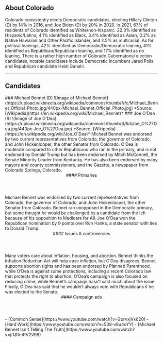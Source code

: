 ## About Colorado
Colorado consistently elects Democratic candidates, electing
Hillary Clinton (D) by 14% in 2016, and Joe Biden (D) by 20% in 2020.
In 2021, 67% of residents of Colorado identified as White/non-hispanic. 22.3% identified as Hispanic/Latino, 4.1% identified as Black, 3.4% identified as Asian, 0.2% as Native Hawaiian and Other Pacific Islander, and 2.5% as multiracial. As for political leanings, 42% identified as Democratic/Democratic leaning, 41% identified as Republican/Republican leaning, and 17% identified as no leaning. There is a rather high number of Colorado Gubernatorial election candidates, notable candidates include Democratic incumbent Jared Polis and Republican candidate Heidi Ganahl.

---

## Candidates

<Grid>
  <Box>
    ### Michael Bennet (D)
    ![Image of Michael Bennet](https://upload.wikimedia.org/wikipedia/commons/thumb/f/fc/Michael_Bennet_Official_Photo.jpg/440px-Michael_Bennet_Official_Photo.jpg)
    *Source: [Wikipedia](https://en.wikipedia.org/wiki/Michael_Bennet)*
  </Box>
  <Box>
    ### Joe O'Dea (R)
    ![Image of Joe O'Dea](https://upload.wikimedia.org/wikipedia/commons/thumb/6/6d/Joe_O%27Dea.jpg/440px-Joe_O%27Dea.jpg)
    *Source: [Wikipedia](https://en.wikipedia.org/wiki/Joe_O'Dea)*
  </Box>

  <Box>
    Michael Bennet was endorsed by two current representatives from Colorado, the governor of Colorado, and John Hickenlooper, the other Senator from Colorado. 
  </Box>
  <Box>
    O’Dea is moderate compared to other Republicans who ran in the primary, and is not endorsed by Donald Trump but has been endorsed by Mitch McConnell, the Senate Minority Leader from Kentucky. He has also been endorsed by many mayors and county commissioners, and the Gazette, a newspaper from Colorado Springs, Colorado. 
  </Box>

  <Header>
    #### Primaries
  </Header>
  <Box>
    Michael Bennet was endorsed by two current representatives from Colorado, the governor of Colorado, and John Hickenlooper, the other Senator from Colorado. Bennet ran unopposed in the Democratic primary, but some thought he would be challenged by a candidate from the left because of his opposition to Medicare for All. 
  </Box>
  <Box>
    Joe O’Dea won the Republican nomination by 9 points over Ron Hanks, a state senator with ties to Donald Trump.
  </Box>

  <Header>
    #### Issues & controversies
  </Header>

  <WideBox>
    Many voters care about inflation, housing, and abortion. Bennet thinks the Inflation Reduction Act will help ease inflation, but O’Dea disagrees. Bennet supports abortion rights and has been endorsed by Planned Parenthood, while O’Dea is against some protections, including a recent Colorado law that protects the right to abortion. O’Dea’s campaign is also focused on reducing crime, while Bennet’s campaign hasn’t said much about the issue. Finally, O’Dea has said that he wouldn’t always vote with Republicans if he was elected to the Senate. 
  </WideBox>
 
  <Header>
    #### Campaign ads
  </Header>
  <Box>
    - [Common Sense](https://www.youtube.com/watch?v=GprvxjVx620)
  </Box>
  <Box>
    - [Hard Work](https://www.youtube.com/watch?v=538-v8u4oYY)
    - [Michael Bennet Isn't Telling The Truth](https://www.youtube.com/watch?v=jfQOmPV2V98)
  </Box>
</Grid>
